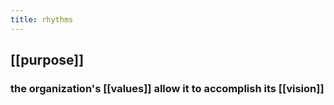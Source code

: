 ```yaml
---
title: rhythms
---
```


## [[purpose]]
### the organization's [[values]] allow it to accomplish its [[vision]]
##
